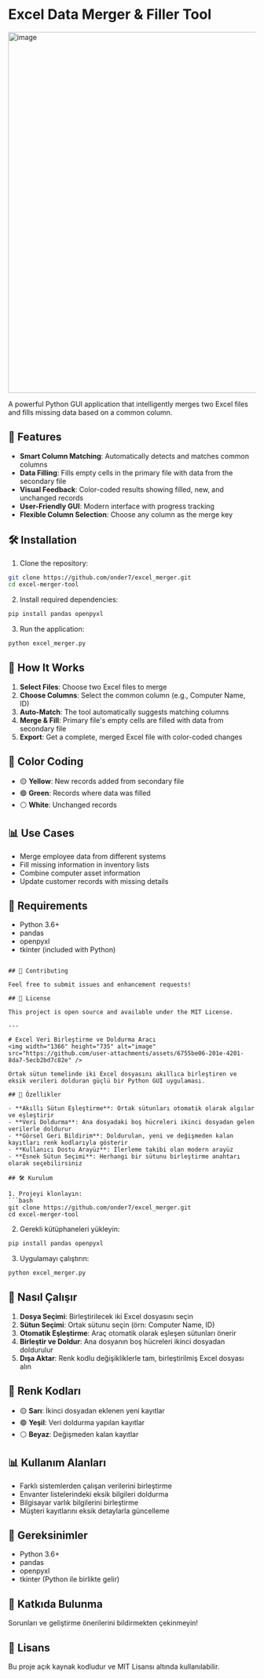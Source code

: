 # Excel Data Merger & Filler Tool
<img width="1366" height="735" alt="image" src="https://github.com/user-attachments/assets/7be0ca0c-e3b0-4d32-be5a-d66ca880e150" />

A powerful Python GUI application that intelligently merges two Excel files and fills missing data based on a common column.

## 🚀 Features

- **Smart Column Matching**: Automatically detects and matches common columns
- **Data Filling**: Fills empty cells in the primary file with data from the secondary file
- **Visual Feedback**: Color-coded results showing filled, new, and unchanged records
- **User-Friendly GUI**: Modern interface with progress tracking
- **Flexible Column Selection**: Choose any column as the merge key

## 🛠️ Installation

1. Clone the repository:
```bash
git clone https://github.com/onder7/excel_merger.git
cd excel-merger-tool
```

2. Install required dependencies:
```bash
pip install pandas openpyxl
```

3. Run the application:
```bash
python excel_merger.py
```

## 📖 How It Works

1. **Select Files**: Choose two Excel files to merge
2. **Choose Columns**: Select the common column (e.g., Computer Name, ID)
3. **Auto-Match**: The tool automatically suggests matching columns
4. **Merge & Fill**: Primary file's empty cells are filled with data from secondary file
5. **Export**: Get a complete, merged Excel file with color-coded changes

## 🎨 Color Coding

- 🟡 **Yellow**: New records added from secondary file
- 🟢 **Green**: Records where data was filled
- ⚪ **White**: Unchanged records

## 📊 Use Cases

- Merge employee data from different systems
- Fill missing information in inventory lists
- Combine computer asset information
- Update customer records with missing details

## 🔧 Requirements

- Python 3.6+
- pandas
- openpyxl
- tkinter (included with Python)

```

## 🤝 Contributing

Feel free to submit issues and enhancement requests!

## 📄 License

This project is open source and available under the MIT License.

---

# Excel Veri Birleştirme ve Doldurma Aracı
<img width="1366" height="735" alt="image" src="https://github.com/user-attachments/assets/6755be06-201e-4201-8da7-5ecb2bd7c82e" />

Ortak sütun temelinde iki Excel dosyasını akıllıca birleştiren ve eksik verileri dolduran güçlü bir Python GUI uygulaması.

## 🚀 Özellikler

- **Akıllı Sütun Eşleştirme**: Ortak sütunları otomatik olarak algılar ve eşleştirir
- **Veri Doldurma**: Ana dosyadaki boş hücreleri ikinci dosyadan gelen verilerle doldurur
- **Görsel Geri Bildirim**: Doldurulan, yeni ve değişmeden kalan kayıtları renk kodlarıyla gösterir
- **Kullanıcı Dostu Arayüz**: İlerleme takibi olan modern arayüz
- **Esnek Sütun Seçimi**: Herhangi bir sütunu birleştirme anahtarı olarak seçebilirsiniz

## 🛠️ Kurulum

1. Projeyi klonlayın:
```bash
git clone https://github.com/onder7/excel_merger.git
cd excel-merger-tool
```

2. Gerekli kütüphaneleri yükleyin:
```bash
pip install pandas openpyxl
```

3. Uygulamayı çalıştırın:
```bash
python excel_merger.py
```

## 📖 Nasıl Çalışır

1. **Dosya Seçimi**: Birleştirilecek iki Excel dosyasını seçin
2. **Sütun Seçimi**: Ortak sütunu seçin (örn: Computer Name, ID)
3. **Otomatik Eşleştirme**: Araç otomatik olarak eşleşen sütunları önerir
4. **Birleştir ve Doldur**: Ana dosyanın boş hücreleri ikinci dosyadan doldurulur
5. **Dışa Aktar**: Renk kodlu değişikliklerle tam, birleştirilmiş Excel dosyası alın

## 🎨 Renk Kodları

- 🟡 **Sarı**: İkinci dosyadan eklenen yeni kayıtlar
- 🟢 **Yeşil**: Veri doldurma yapılan kayıtlar
- ⚪ **Beyaz**: Değişmeden kalan kayıtlar

## 📊 Kullanım Alanları

- Farklı sistemlerden çalışan verilerini birleştirme
- Envanter listelerindeki eksik bilgileri doldurma
- Bilgisayar varlık bilgilerini birleştirme
- Müşteri kayıtlarını eksik detaylarla güncelleme

## 🔧 Gereksinimler

- Python 3.6+
- pandas
- openpyxl
- tkinter (Python ile birlikte gelir)


## 🤝 Katkıda Bulunma

Sorunları ve geliştirme önerilerini bildirmekten çekinmeyin!

## 📄 Lisans

Bu proje açık kaynak kodludur ve MIT Lisansı altında kullanılabilir.
